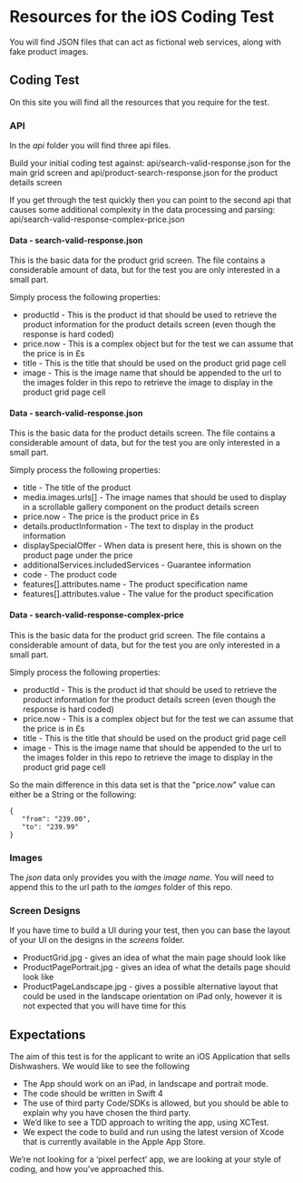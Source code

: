 # Resources for the iOS Coding Test

You will find JSON files that can act as fictional web services, along with fake product images.

## Coding Test

On this site you will find all the resources that you require for the test. 

### API

In the *api* folder you will find three api files.

Build your initial coding test against: api/search-valid-response.json for the main grid screen and api/product-search-response.json for the product details screen

If you get through the test quickly then you can point to the second api that causes some additional complexity in the data processing and parsing: api/search-valid-response-complex-price.json

#### Data - search-valid-response.json

This is the basic data for the product grid screen. The file contains a considerable amount of data, but for the test you are only interested in a small part.

Simply process the following properties:

* productId - This is the product id that should be used to retrieve the product information for the product details screen (even though the response is hard coded)
* price.now - This is a complex object but for the test we can assume that the price is in £s
* title - This is the title that should be used on the product grid page cell
* image - This is the image name that should be appended to the url to the images folder in this repo to retrieve the image to display in the product grid page cell

#### Data - search-valid-response.json

This is the basic data for the product details screen. The file contains a considerable amount of data, but for the test you are only interested in a small part.

Simply process the following properties:

* title - The title of the product
* media.images.urls[] - The image names that should be used to display in a scrollable gallery component on the product details screen
* price.now - The price is the product price in £s
* details.productInformation - The text to display in the product information
* displaySpecialOffer - When data is present here, this is shown on the product page under the price
* additionalServices.includedServices - Guarantee information
* code - The product code
* features[].attributes.name - The product specification name
* features[].attributes.value - The value for the product specification

#### Data - search-valid-response-complex-price

This is the basic data for the product grid screen. The file contains a considerable amount of data, but for the test you are only interested in a small part.

Simply process the following properties:

* productId - This is the product id that should be used to retrieve the product information for the product details screen (even though the response is hard coded)
* price.now - This is a complex object but for the test we can assume that the price is in £s
* title - This is the title that should be used on the product grid page cell
* image - This is the image name that should be appended to the url to the images folder in this repo to retrieve the image to display in the product grid page cell

So the main difference in this data set is that the "price.now" value can either be a String or the following:

```
{
   "from": "239.00",
   "to": "239.99"
}
```

### Images

The *json* data only provides you with the *image name*. You will need to append this to the url path to the *iamges* folder of this repo.

### Screen Designs

If you have time to build a UI during your test, then you can base the layout of your UI on the designs in the *screens* folder.

* ProductGrid.jpg - gives an idea of what the main page should look like
* ProductPagePortrait.jpg - gives an idea of what the details page should look like
* ProductPageLandscape.jpg - gives a possible alternative layout that could be used in the landscape orientation on iPad only, however it is not expected that you will have time for this

## Expectations

The aim of this test is for the applicant to write an iOS Application that sells Dishwashers. We would like to see the following

* The App should work on an iPad, in landscape and portrait mode.
* The code should be written in Swift 4
* The use of third party Code/SDKs is allowed, but you should be able to explain why you have chosen the third party.
* We’d like to see a TDD approach to writing the app, using XCTest.
* We expect the code to build and run using the latest version of Xcode that is currently available in the Apple App Store.

We’re not looking for a ‘pixel perfect’ app, we are looking at your style of coding, and how you’ve approached this.

